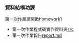 ### 資料結構功課
  第一次作業請開啟[homework1](https://github.com/NaughtyJade/Homework/tree/main/homework1)
  - 第一次作業程式碼實作資料夾[src](https://github.com/NaughtyJade/Homework/tree/main/homework1)
  - 第一次作業報告[report.md](https://github.com/NaughtyJade/Homework/tree/main/homework1)
